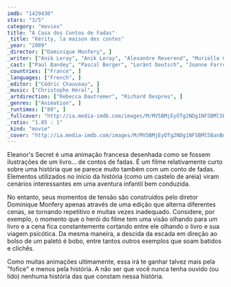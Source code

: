 ```yaml
---
imdb: "1429430"
stars: "3/5"
category: "movies"
title: "A Casa dos Contos de Fadas"
_title: "Kérity, la maison des contes"
_year: "2009"
_director: ["Dominique Monfery", ]
_writer: ["Anik Leray", "Anik Leray", "Alexandre Reverend", "Murielle Canta", ]
_cast: ["Paul Bandey", "Pascal Berger", "Lorànt Deutsch", "Joanne Farrell", "Christine Flowers", "David Gasman", "Julie Gayet", "Gonzales", "Gursharan Mann", ]
_countries: ["France", ]
_languages: ["French", ]
_editor: ["Cédric Chauveau", ]
_music: ["Christophe Héral", ]
_artdirection: ["Rebecca Dautremer", "Richard Despres", ]
_genres: ["Animation", ]
_runtimes: ["80", ]
_fullcover: "http://ia.media-imdb.com/images/M/MV5BMjEyOTg2NDg1NF5BMl5BanBnXkFtZTgwODQ3MDIwMjE@.jpg"
_ratio: "1.85 : 1"
_kind: "movie"
_cover: "http://ia.media-imdb.com/images/M/MV5BMjEyOTg2NDg1NF5BMl5BanBnXkFtZTgwODQ3MDIwMjE@._V1._SX100_SY56_.jpg"
---
```

Eleanor's Secret é uma animação francesa desenhada como se fossem ilustrações de um livro... de contos de fadas. É um filme relativamente curto sobre uma história que se parece muito também com um conto de fadas. Elementos utilizados no início da história (como um castelo de areia) viram cenários interessantes em uma aventura infantil bem conduzida.

No entanto, seus momentos de tensão são construídos pelo diretor Dominique Monfery apenas através de uma edição que alterna diferentes cenas, se tornando repetitivo e muitas vezes inadequado. Considere, por exemplo, o momento que o herói do filme tem uma visão olhando para um livro e a cena fica constantemente cortando entre ele olhando o livro e sua viagem psicótica. Da mesma maneira, a descida da escada em direção ao bolso de um paletó é bobo, entre tantos outros exemplos que soam batidos e clichês.

Como muitas animações ultimamente, essa irá te ganhar talvez mais pela "fofice" e menos pela história. A não ser que você nunca tenha ouvido (ou lido) nenhuma história das que constam nessa história.
